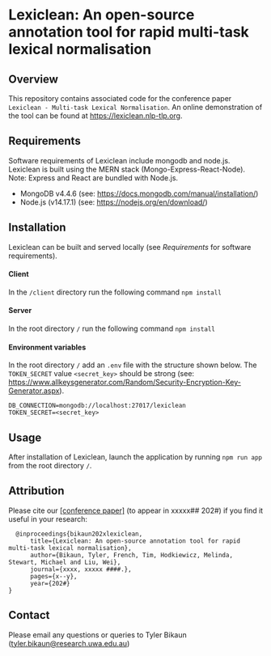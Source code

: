 # Lexiclean: An open-source annotation tool for rapid multi-task lexical normalisation
## Overview
This repository contains associated code for the conference paper `Lexiclean - Multi-task Lexical Normalisation`. An online demonstration of the tool can be found at https://lexiclean.nlp-tlp.org.

<!-- ![pipeline image](https://code-ittc.csiro.au/tyler.bikaun/mtbf_from_mwo/-/raw/master/model_overview.png) -->

## Requirements
Software requirements of Lexiclean include mongodb and node.js. Lexiclean is built using the MERN stack (Mongo-Express-React-Node). Note: Express and React are bundled with Node.js.

- MongoDB v4.4.6 (see: https://docs.mongodb.com/manual/installation/)
- Node.js (v14.17.1) (see: https://nodejs.org/en/download/)

## Installation
Lexiclean can be built and served locally (see *Requirements* for software requirements). 

#### Client
In the `/client` directory run the following command `npm install`

#### Server
In the root directory `/` run the following command `npm install`

#### Environment variables
In the root directory `/` add an `.env` file with the structure shown below. The `TOKEN_SECRET` value `<secret_key>` should be strong (see: https://www.allkeysgenerator.com/Random/Security-Encryption-Key-Generator.aspx).
```
DB_CONNECTION=mongodb://localhost:27017/lexiclean
TOKEN_SECRET=<secret_key>
```


## Usage
After installation of Lexiclean, launch the application by running `npm run app` from the root directory `/`.

## Attribution
Please cite our [[conference paper]](https://arxiv.org/abs/####.#####) (to appear in xxxxx## 202#) if you find it useful in your research:
```
  @inproceedings{bikaun202xlexiclean,
      title={Lexiclean: An open-source annotation tool for rapid multi-task lexical normalisation},
      author={Bikaun, Tyler, French, Tim, Hodkiewicz, Melinda, Stewart, Michael and Liu, Wei},
      journal={xxxx, xxxxx ####.},
      pages={x--y},
      year={202#}
}
```

## Contact
Please email any questions or queries to Tyler Bikaun (tyler.bikaun@research.uwa.edu.au)
